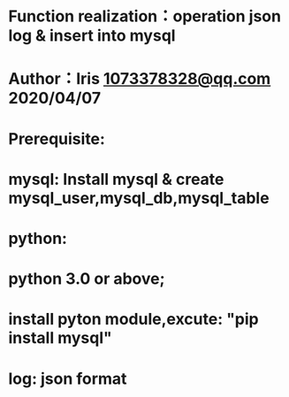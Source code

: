 # Function realization：operation json log & insert into mysql
# Author：Iris <1073378328@qq.com> 2020/04/07
# Prerequisite:
#   mysql: Install mysql & create mysql_user,mysql_db,mysql_table
#   python: 
#        python 3.0 or above; 
#        install pyton module,excute: "pip install mysql"
#   log: json format
